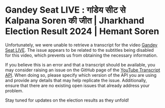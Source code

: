 # Gandey Seat LIVE : गांडेय सीट से Kalpana Soren की जीत | Jharkhand Election Result 2024 | Hemant Soren

Unfortunately, we were unable to retrieve a transcript for the video [Gandey Seat LIVE](https://www.youtube.com/watch?v=vMEWNFuK9UY). The issue appears to be related to the subtitles being disabled for this video, which prevents us from obtaining the necessary information.

If you believe this is an error and that a transcript should be available, you may consider raising an issue on the GitHub page of the [YouTube Transcript API](https://github.com/jdepoix/youtube-transcript-api/issues). When doing so, please specify which version of the API you are using and provide any details that may help replicate the issue. Additionally, ensure that there are no existing open issues that already address your problem.

Stay tuned for updates on the election results as they unfold!